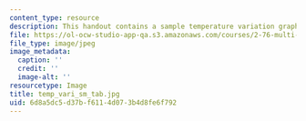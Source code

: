 ```yaml
---
content_type: resource
description: This handout contains a sample temperature variation graph.
file: https://ol-ocw-studio-app-qa.s3.amazonaws.com/courses/2-76-multi-scale-system-design-fall-2004/6d8a5dc5d37bf6114d073b4d8fe6f792_temp_vari_sm_tab.jpg
file_type: image/jpeg
image_metadata:
  caption: ''
  credit: ''
  image-alt: ''
resourcetype: Image
title: temp_vari_sm_tab.jpg
uid: 6d8a5dc5-d37b-f611-4d07-3b4d8fe6f792
---
```


